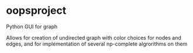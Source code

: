 # oopsproject
Python GUI for graph

Allows for creation of undirected graph with color choices for nodes and edges, and for implementation of several np-complete algrorithms on them
